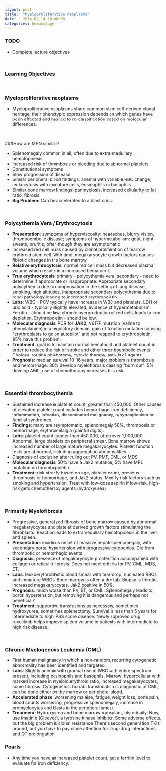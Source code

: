 ```yaml
---
layout: post
title:  "Myeloproliferative neoplasms"
date:   2014-02-14 10:00:00
categories: hematology
---
```


### TODO
- Complete lecture objectives

<span><br></span>

### Learning Objectives

<span><br></span>

### Myeloproliferative neoplasms
- Myeloproliferative neoplasms share common stem cell-derived clonal heritage, their phenotypic expression depends on which genes have been affected and has led to re-classification based on molecular differences.

<span><br></span>

###How are MPN similar:?
- Splenomegaly common in all, often due to extra-medullary hematopoiesis.
- Increased risk of thrombosis or bleeding due to abnormal platelets
- Constitutional symptoms
- Slow progression of disease
- Similar peripheral blood findings: anemia with variable RBC change, leukocytosis with immature cells, eosinophils or basophils
- Similar bone marrow findings: panmyelosis, increased cellularity to fat ratio, fibrosis
- **Big Problem:** Can be accelerated to a blast crisis.

<span><br></span>

### Polycythemia Vera / Erythrocytosis
- **Presentation**: symptoms of hyperviscosity: headaches, blurry vision, thromboembolic disease; symptoms of hypermetabolism: gout, night sweats, pruritis; often though they are asymptomatic
- Increased red cell mass caused by clonal proliferation of marrow erythroid stem cell. With time, megakaryocyte growth factors causes fibrotic changes in the bone marrow.
- **Relative erythrocytosis**: normal red cell mass but decreased plasma volume which results in a increased hematocrit.
- **True erythrocytosis**: primary - polycythemia vera. secondary - need to determine if appropriate or inappropriate. Appropriate secondary polycythemia due to compensation in the setting of lung disease, smoking, high altitudes. Inappropriate secondary polycythemia due to renal pathology leading to increased erythropoietin. 
- **Labs**: WBC - PCV typically have increase in WBC and platelets. LDH or uric acid - typically slightly elevated, evidence of hypermetabolism. Ferritin - should be low, chronic overproduction of red cells leads to iron depletion. Erythropoietin - should be low.
- **Molecular diagnosis**: PCR for **JAK2**, V617F mutation (valine to phenylalanine) in a regulatory domain, gain of function mutation causing "erythroblasts to go on autopilot" and not respond to erythropoietin. 95% have this problem.
- **Treatment**: goal is to maintain normal hematocrit and platelet count in order to reduce the risk of stroke and other thromboembolic events. Choices: routine phlebotomy, cytoxic therapy, anti-Jak2 agents
- **Prognosis**: median survival 10-16 years, major problem is thrombosis and hemorrhage. 30% develop myelofibrosis causing "burn out". 5% develop AML, use of chemotherapy increases this risk.

<span><br></span>

### Essential thrombocythemia
- Sustained increase in platelet count, greater than 450,000. Other causes of elevated platelet count includes hemorrhage, iron deficiency, inflammation, infection, disseminated malignancy, a/hyposplenism or familial syndromes. 
- **Findings**: many are asymptomatic, splenomegaly 50%, thrombosis or hemorrhage, erythromelalgia (painful digits).
- **Labs**: platelet count greater than 450,000, often over 1,000,000. Abnormal, large platelets on peripheral smear. Bone marrow shows increased number of large mature megakaryocytes. Platelet function tests are abnormal, including aggregation abnormalities.
- Diagnosis of exclusion after ruling out PV, PMF, CML, or MDS
- **Molecular diagnosis**: 50% have a Jak2 mutation, 5% have MPL mutation on thrombopoietin.
- **Treatment**: risk stratify based on age, platelet count, previous thrombosis or hemorrhage, and Jak2 status. Modify risk factors such as smoking and hypertension. Treat with low-dose aspirin if low-risk, high-risk gets chemotherapy agents (hydroxyurea)

<span><br></span>

### Primarily Myelofibrosis
- Progressive, generalized fibrosis of bone marrow caused by abnormal megakaryocytes and platelet derived growth factors stimulating the fibroblasts. Reaction leads to extramedullary hematopoiesis in the liver and spleen.
- **Presentation**: insidious onset of massive hepatosplenomegaly, with secondary portal hypertension with progressive cytopenias. Die from thrombotic or hemorrhagic events
- **Diagnosis**: presence of megakaryocyte proliferation accompanied with collagen or reticulin fibrosis. Does not meet criteria for PV, CML, MDS, ET. 
- **Labs**: leukoerythroblastic blood smear with tear-drop, nucleated RBCs and immature WBCs. Bone marrow is often a dry tab. Biopsy is fibrotic, increased megakaryocytes. Jak2 positive in 50%.
- **Prognosis**: much worse than PV, ET, or CML. Splenomegaly leads to portal hypertension, but removing it is dangerous and perhaps not beneficial?
- **Treatment**: supportive transfusions as necessary, sometimes hydroxyurea, sometimes splenectomy. Survival is less than 5 years for intermediate to high IPSS score disease. Newly approved drug ruxolitinib helps improve spleen volume in patients with intermediate to high risk disease.

<span><br></span>

### Chronic Myelogenous Leukemia (CML)
- First human malignancy in which a non-random, recurring cytogenetic abnormality has been identified and targeted.
- **Labs**:  Slightly anemic with gradual rise in WBC with entire spectrum present, including eosinophils and basophils. Marrow: hypercellular with marked increase in myeloid:erythroid ratio, increased megakaryocytes, some fibrosis. Cytogenetics: bcr/abl translocation is diagnostic of CML, can be done either on the marrow or peripheral blood.
- **Accelerated phase**: worsening malaise, fatigue, weight loss, bone pain, blood counts worsening, progressive splenomegaly, increase in promyelocytes and blasts in the peripheral smear.
- **Treatment**: Hydroxyurea and bone marrow transplant, historically. Now, use imatinib (Gleevec), a tyrosine kinase inhibitor. Some adverse effects, but the big problem is clonal resistance There's second generation TKIs around, but you have to pay close attention for drug-drug interactions and QT prolongation.



### Pearls
- Any time you have an increased platelet count, get a ferritin level to evaluate for iron deficiency.
